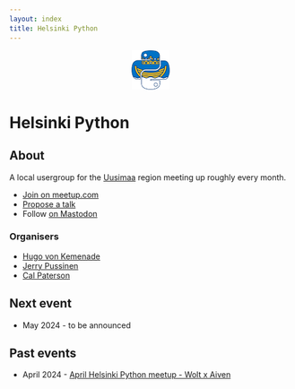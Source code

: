 ```yaml
---
layout: index
title: Helsinki Python
---
```


<div align="center"><img
src="https://raw.githubusercontent.com/helsinki-python/logo/main/HelPy.svg"
alt="Helsinki Python logo"
style="height: 5em"></div>

<h1>Helsinki Python</h1>

## About

A local usergroup for the [Uusimaa](https://en.wikipedia.org/wiki/Uusimaa)
region meeting up roughly every month.

- [Join on meetup.com](https://www.meetup.com/helpy-meetups/)
- [Propose a talk](https://forms.gle/KjZVgeMGHRd5ECCJ9)
- Follow [on Mastodon](https://fosstodon.org/@HelPy)

### Organisers

- [Hugo von Kemenade](https://github.com/hugovk)
- [Jerry Pussinen](https://github.com/jerry-git)
- [Cal Paterson](https://github.com/calpaterson)

## Next event

- May 2024 - to be announced

## Past events

- April 2024 - [April Helsinki Python meetup - Wolt x
  Aiven](https://www.meetup.com/helpy-meetups/events/299649951/)
